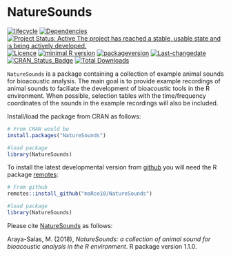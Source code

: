 NatureSounds
================

<!-- README.md is generated from README.Rmd. Please edit that file -->

[![lifecycle](https://img.shields.io/badge/lifecycle-maturing-brightgreen.svg)](https://lifecycle.r-lib.org/articles/stages.html)
[![Dependencies](https://tinyverse.netlify.com/badge/NatureSounds)](https://cran.r-project.org/package=NatureSounds)
[![Project Status: Active The project has reached a stable, usable state
and is being actively
developed.](https://www.repostatus.org/badges/latest/active.svg)](https://www.repostatus.org/#active)
[![Licence](https://img.shields.io/badge/licence-GPL--3-blue.svg)](https://www.gnu.org/licenses/gpl-3.0.en.html)
[![minimal R
version](https://img.shields.io/badge/R%3E%3D-3.2.4-6666ff.svg)](https://cran.r-project.org/)
[![packageversion](https://img.shields.io/badge/Package%20version-0.1.0-orange.svg?style=flat-square)](commits/develop)
[![Last-changedate](https://img.shields.io/badge/last%20change-2022--06--29-yellowgreen.svg)](/commits/master)
[![CRAN\_Status\_Badge](https://www.r-pkg.org/badges/version/NatureSounds)](https://cran.r-project.org/package=NatureSounds)
[![Total
Downloads](https://cranlogs.r-pkg.org/badges/grand-total/NatureSounds)](https://cranlogs.r-pkg.org/badges/grand-total/NatureSounds)

`NatureSounds` is a package containing a collection of example animal
sounds for bioacoustic analysis. The main goal is to provide example
recordings of animal sounds to faciliate the development of bioacoustic
tools in the R environment. When possible, selection tables with the
time/frequency coordinates of the sounds in the example recordings will
also be included.

Install/load the package from CRAN as follows:

``` r
# From CRAN would be
install.packages("NatureSounds")

#load package
library(NatureSounds)
```

To install the latest developmental version from
[github](https://github.com/) you will need the R package
[remotes](https://cran.r-project.org/package=remotes):

``` r
# From github
remotes::install_github("maRce10/NatureSounds")

#load package
library(NatureSounds)
```

Please cite
[NatureSounds](https://cran.r-project.org/package=NatureSounds) as
follows:

Araya-Salas, M. (2018), *NatureSounds: a collection of animal sound for
bioacoustic analysis in the R environment*. R package version 1.1.0.
